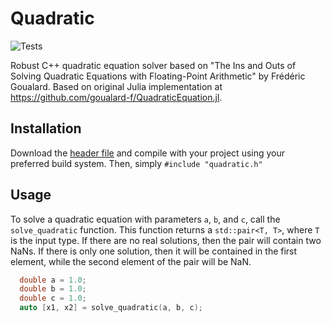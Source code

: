 # Quadratic

![Tests](https://github.com/archermarx/quadratic/actions/workflows/test.yml/badge.svg)

Robust C++ quadratic equation solver based on "The Ins and Outs of Solving Quadratic Equations with Floating-Point Arithmetic" by Frédéric Goualard.
Based on original Julia implementation at https://github.com/goualard-f/QuadraticEquation.jl.

## Installation

Download the [header file](https://github.com/archermarx/quadratic/include/header.h) and compile with your project using your preferred build system. Then, simply `#include "quadratic.h"`

## Usage

To solve a quadratic equation with parameters `a`, `b`, and `c`, call the `solve_quadratic` function. This function returns a ```std::pair<T, T>```, where `T` is the input type.
If there are no real solutions, then the pair will contain two NaNs. If there is only one solution, then it will be contained in the first element, while the second element of the pair will be NaN.

```cpp
  double a = 1.0;
  double b = 1.0;
  double c = 1.0;
  auto [x1, x2] = solve_quadratic(a, b, c);
```


